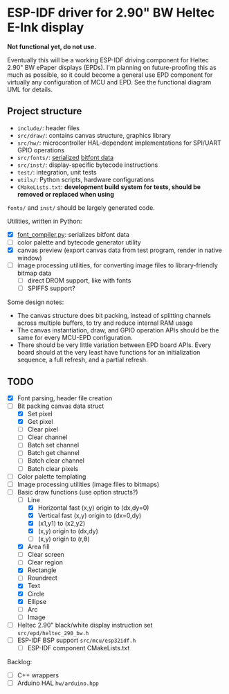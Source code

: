 # ESP-IDF driver for 2.90" BW Heltec E-Ink display

**Not functional yet, do not use.**

Eventually this will be a working ESP-IDF driving component for Heltec 2.90" BW
ePaper displays (EPDs). I'm planning on future-proofing this as much as
possible, so it could become a general use EPD component for virtually any
configuration of MCU and EPD. See the functional diagram UML for details.

## Project structure

- `include/`: header files
- `src/draw/`: contains canvas structure, graphics library
- `src/hw/`: microcontroller HAL-dependent implementations for SPI/UART GPIO
  operations
- `src/fonts/`: [serialized](font_compiler.py) [bitfont data](https://github.com/robhagemans/hoard-of-bitfonts)
- `src/inst/`: display-specific bytecode instructions
- `test/`: integration, unit tests
- `utils/`: Python scripts, hardware configurations
- `CMakeLists.txt`: **development build system for tests, should be removed or
  replaced when using**

`fonts/` and `inst/` should be largely generated code.

Utilities, written in Python:

- [x] [font_compiler.py](font_compiler.py): serializes bitfont data
- [ ] color palette and bytecode generator utility
- [x] canvas preview (export canvas data from test program, render in native
      window)
- [ ] image processing utilities, for converting image files to library-friendly
      bitmap data
  - [ ] direct DROM support, like with fonts
  - [ ] SPIFFS support?

Some design notes:

- The canvas structure does bit packing, instead of splitting channels across
  multiple buffers, to try and reduce internal RAM usage
- The canvas instantiation, draw, and GPIO operation APIs should be the same for
  every MCU-EPD configuration.
- There should be very little variation between EPD board APIs. Every board
  should at the very least have functions for an initialization sequence, a full
  refresh, and a partial refresh.

## TODO
- [x] Font parsing, header file creation
- [ ] Bit packing canvas data struct
  - [x] Set pixel
  - [x] Get pixel
  - [ ] Clear pixel
  - [ ] Clear channel
  - [ ] Batch set channel
  - [ ] Batch get channel
  - [ ] Batch clear channel
  - [ ] Batch clear pixels
- [ ] Color palette templating
- [ ] Image processing utilities (image files to bitmaps)
- [ ] Basic draw functions (use option structs?)
  - [ ] Line
    - [x] Horizontal fast (x,y) origin to (dx,dy=0)
    - [x] Vertical fast (x,y) origin to (dx=0,dy)
    - [x] (x1,y1) to (x2,y2)
    - [x] (x,y) origin to (dx,dy)
    - [ ] (x,y) origin to (r,θ)
  - [x] Area fill
  - [ ] Clear screen
  - [ ] Clear region
  - [x] Rectangle
  - [ ] Roundrect
  - [x] Text
  - [x] Circle
  - [x] Ellipse
  - [ ] Arc
  - [ ] Image
- [ ] Heltec 2.90" black/white display instruction set `src/epd/heltec_290_bw.h`
- [ ] ESP-IDF BSP support `src/mcu/esp32idf.h`
  - [ ] ESP-IDF component CMakeLists.txt

Backlog:
- [ ] C++ wrappers
- [ ] Arduino HAL `hw/arduino.hpp`
